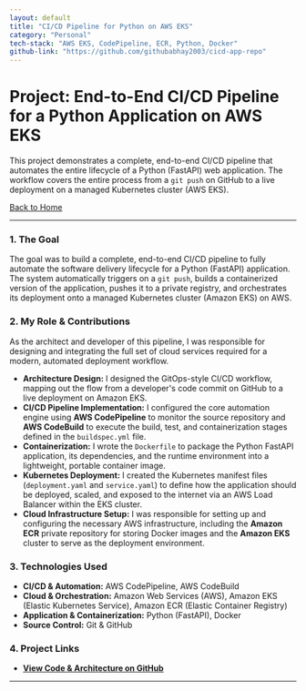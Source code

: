 ```yaml
---
layout: default
title: "CI/CD Pipeline for Python on AWS EKS"
category: "Personal"
tech-stack: "AWS EKS, CodePipeline, ECR, Python, Docker"
github-link: "https://github.com/githubabhay2003/cicd-app-repo"
---
```


# Project: End-to-End CI/CD Pipeline for a Python Application on AWS EKS
This project demonstrates a complete, end-to-end CI/CD pipeline that automates the entire lifecycle of a Python (FastAPI) web application. The workflow covers the entire process from a `git push` on GitHub to a live deployment on a managed Kubernetes cluster (AWS EKS).

[Back to Home](./index.md)

---

### 1. The Goal

The goal was to build a complete, end-to-end CI/CD pipeline to fully automate the software delivery lifecycle for a Python (FastAPI) application. The system automatically triggers on a `git push`, builds a containerized version of the application, pushes it to a private registry, and orchestrates its deployment onto a managed Kubernetes cluster (Amazon EKS) on AWS.

### 2. My Role & Contributions

As the architect and developer of this pipeline, I was responsible for designing and integrating the full set of cloud services required for a modern, automated deployment workflow.

* **Architecture Design:** I designed the GitOps-style CI/CD workflow, mapping out the flow from a developer's code commit on GitHub to a live deployment on Amazon EKS.
* **CI/CD Pipeline Implementation:** I configured the core automation engine using **AWS CodePipeline** to monitor the source repository and **AWS CodeBuild** to execute the build, test, and containerization stages defined in the `buildspec.yml` file.
* **Containerization:** I wrote the `Dockerfile` to package the Python FastAPI application, its dependencies, and the runtime environment into a lightweight, portable container image.
* **Kubernetes Deployment:** I created the Kubernetes manifest files (`deployment.yaml` and `service.yaml`) to define how the application should be deployed, scaled, and exposed to the internet via an AWS Load Balancer within the EKS cluster.
* **Cloud Infrastructure Setup:** I was responsible for setting up and configuring the necessary AWS infrastructure, including the **Amazon ECR** private repository for storing Docker images and the **Amazon EKS** cluster to serve as the deployment environment.

### 3. Technologies Used

* **CI/CD & Automation:** AWS CodePipeline, AWS CodeBuild
* **Cloud & Orchestration:** Amazon Web Services (AWS), Amazon EKS (Elastic Kubernetes Service), Amazon ECR (Elastic Container Registry)
* **Application & Containerization:** Python (FastAPI), Docker
* **Source Control:** Git & GitHub

### 4. Project Links

* **<a href="https://github.com/githubabhay2003/cicd-app-repo" target="_blank" rel="noopener noreferrer">View Code & Architecture on GitHub</a>**

---